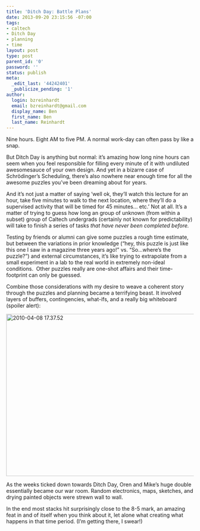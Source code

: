 ```yaml
---
title: 'Ditch Day: Battle Plans'
date: 2013-09-20 23:15:56 -07:00
tags:
- caltech
- Ditch Day
- planning
- time
layout: post
type: post
parent_id: '0'
password: ''
status: publish
meta:
  _edit_last: '44242401'
  _publicize_pending: '1'
author:
  login: bzreinhardt
  email: bzreinhardt@gmail.com
  display_name: Ben
  first_name: Ben
  last_name: Reinhardt
---
```


<p>Nine hours. Eight AM to five PM. A normal work-day can often pass by like a snap.</p>
<p>But Ditch Day is anything but normal: it’s amazing how long nine hours can seem when you feel responsible for filling every minute of it with undiluted awesomesauce of your own design. And yet in a bizarre case of Schrödinger’s Scheduling, there’s also nowhere near enough time for all the awesome puzzles you’ve been dreaming about for years.</p>
<p>And it’s not just a matter of saying ‘well ok, they’ll watch this lecture for an hour, take five minutes to walk to the next location, where they’ll do a supervised activity that will be timed for 45 minutes… etc.’ Not at all. It’s a matter of trying to guess how long an group of unknown (from within a subset) group of Caltech undergrads (certainly not known for predictability) will take to finish a series of tasks <i>that have never been completed before. </i></p>
<p>Testing by friends or alumni can give some puzzles a rough time estimate, but between the variations in prior knowledge (“hey, this puzzle is just like this one I saw in a magazine three years ago!” vs. “So…where’s the puzzle?”) and external circumstances, it’s like trying to extrapolate from a small experiment in a lab to the real world in extremely non-ideal conditions.  Other puzzles really are one-shot affairs and their time-footprint can only be guessed.</p>
<p>Combine those considerations with my desire to weave a coherent story through the puzzles and planning became a terrifying beast. It involved layers of buffers, contingencies, what-ifs, and a really big whiteboard (spoiler alert):</p>
<p><a href="http://benjaminreinhardt.files.wordpress.com/2013/09/2010-04-08-17-37-52.jpg"><img class="alignnone size-large wp-image-705" alt="2010-04-08 17.37.52" src="{{ site.baseurl }}/assets/2010-04-08-17-37-52.jpg?w=584" width="584" height="436" /></a></p>
<p>As the weeks ticked down towards Ditch Day, Oren and Mike’s huge double essentially became our war room. Random electronics, maps, sketches, and drying painted objects were strewn wall to wall.</p>
<p>In the end most stacks hit surprisingly close to the 8-5 mark, an amazing feat in and of itself when you think about it, let alone what creating what happens in that time period. (I’m getting there, I swear!)</p>
